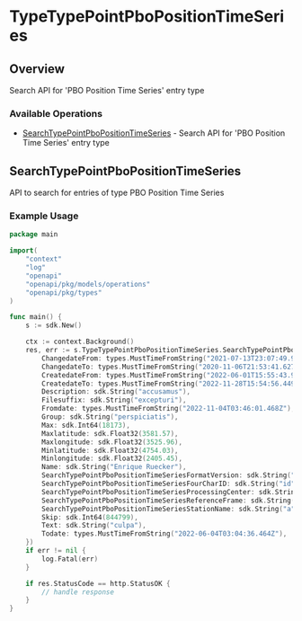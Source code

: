 # TypeTypePointPboPositionTimeSeries

## Overview

Search API for 'PBO Position Time Series' entry type

### Available Operations

* [SearchTypePointPboPositionTimeSeries](#searchtypepointpbopositiontimeseries) - Search API for 'PBO Position Time Series' entry type

## SearchTypePointPboPositionTimeSeries

API to search for entries of type PBO Position Time Series

### Example Usage

```go
package main

import(
	"context"
	"log"
	"openapi"
	"openapi/pkg/models/operations"
	"openapi/pkg/types"
)

func main() {
    s := sdk.New()

    ctx := context.Background()
    res, err := s.TypeTypePointPboPositionTimeSeries.SearchTypePointPboPositionTimeSeries(ctx, operations.SearchTypePointPboPositionTimeSeriesRequest{
        ChangedateFrom: types.MustTimeFromString("2021-07-13T23:07:49.934Z"),
        ChangedateTo: types.MustTimeFromString("2020-11-06T21:53:41.627Z"),
        CreatedateFrom: types.MustTimeFromString("2022-06-01T15:55:43.983Z"),
        CreatedateTo: types.MustTimeFromString("2022-11-28T15:54:56.449Z"),
        Description: sdk.String("accusamus"),
        Filesuffix: sdk.String("excepturi"),
        Fromdate: types.MustTimeFromString("2022-11-04T03:46:01.468Z"),
        Group: sdk.String("perspiciatis"),
        Max: sdk.Int64(18173),
        Maxlatitude: sdk.Float32(3581.57),
        Maxlongitude: sdk.Float32(3525.96),
        Minlatitude: sdk.Float32(4754.03),
        Minlongitude: sdk.Float32(2405.45),
        Name: sdk.String("Enrique Ruecker"),
        SearchTypePointPboPositionTimeSeriesFormatVersion: sdk.String("nam"),
        SearchTypePointPboPositionTimeSeriesFourCharID: sdk.String("id"),
        SearchTypePointPboPositionTimeSeriesProcessingCenter: sdk.String("cumque"),
        SearchTypePointPboPositionTimeSeriesReferenceFrame: sdk.String("in"),
        SearchTypePointPboPositionTimeSeriesStationName: sdk.String("a"),
        Skip: sdk.Int64(844799),
        Text: sdk.String("culpa"),
        Todate: types.MustTimeFromString("2022-06-04T03:04:36.464Z"),
    })
    if err != nil {
        log.Fatal(err)
    }

    if res.StatusCode == http.StatusOK {
        // handle response
    }
}
```
